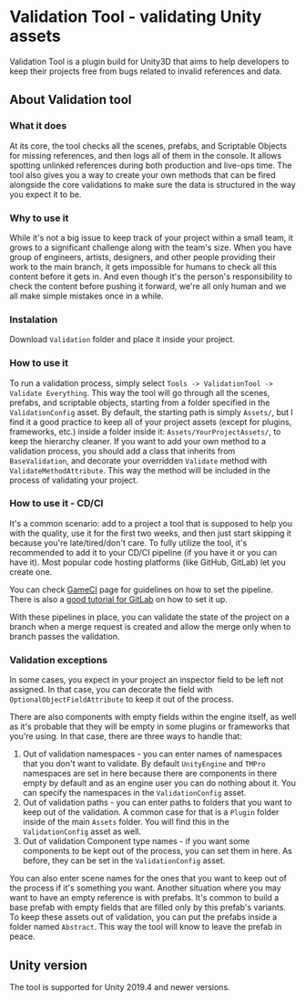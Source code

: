 # Validation Tool - validating Unity assets
Validation Tool is a plugin build for Unity3D that aims to help developers to keep their projects free from bugs related to invalid references and data.

## About Validation tool

### What it does
At its core, the tool checks all the scenes, prefabs, and Scriptable Objects for missing references, and then logs all of them in the console. It allows spotting unlinked references during both production and live-ops time.
The tool also gives you a way to create your own methods that can be fired alongside the core validations to make sure the data is structured in the way you expect it to be.

### Why to use it
While it's not a big issue to keep track of your project within a small team, it grows to a significant challenge along with the team's size. 
When you have group of engineers, artists, designers, and other people providing their work to the main branch, it gets impossible for humans to check all this content before it gets in. And even though it's the person's responsibility to check the content before pushing it forward, we're all only human and we all make simple mistakes once in a while.

### Instalation
Download `Validation` folder and place it inside your project.

### How to use it
To run a validation process, simply select `Tools -> ValidationTool -> Validate Everything`. This way the tool will go through all the scenes, prefabs, and scriptable objects, starting from a folder specified in the `ValidationConfig` asset. By default, the starting path is simply `Assets/`, but I find it a good practice to keep all of your project assets (except for plugins, frameworks, etc.) inside a folder inside it: `Assets/YourProjectAssets/`, to keep the hierarchy cleaner.
If you want to add your own method to a validation process, you should add a class that inherits from `BaseValidation`, and decorate your overridden `Validate` method with `ValidateMethodAttribute`. This way the method will be included in the process of validating your project.

### How to use it - CD/CI
It's a common scenario: add to a project a tool that is supposed to help you with the quality, use it for the first two weeks, and then just start skipping it because you're late/tired/don't care. To fully utilize the tool, it's recommended to add it to your CD/CI pipeline (if you have it or you can have it). Most popular code hosting platforms (like GitHub, GitLab) let you create one.

You can check [GameCI](https://game.ci/docs) page for guidelines on how to set the pipeline. There is also a [good tutorial for GitLab](https://dzone.com/articles/the-road-to-continuous-integration-in-unity) on how to set it up.

With these pipelines in place, you can validate the state of the project on a branch when a merge request is created and allow the merge only when to branch passes the validation.


### Validation exceptions
In some cases, you expect in your project an inspector field to be left not assigned. In that case, you can decorate the field with `OptionalObjectFieldAttribute` to keep it out of the process.

There are also components with empty fields within the engine itself, as well as it's probable that they will be empty in some plugins or frameworks that you're using. In that case, there are three ways to handle that:
1. Out of validation namespaces - you can enter names of namespaces that you don't want to validate. By default `UnityEngine` and `TMPro` namespaces are set in here because there are components in there empty by default and as an engine user you can do nothing about it. 
You can specify the namespaces in the `ValidationConfig` asset.
2. Out of validation paths - you can enter paths to folders that you want to keep out of the validation. A common case for that is a `Plugin` folder inside of the main `Assets` folder. You will find this in the `ValidationConfig` asset as well.
3. Out of validation Component type names - if you want some components to be kept out of the process, you can set them in here. As before, they can be set in the `ValidationConfig` asset.

You can also enter scene names for the ones that you want to keep out of the process if it's something you want.
Another situation where you may want to have an empty reference is with prefabs. It's common to build a base prefab with empty fields that are filled only by this prefab's variants. To keep these assets out of validation, you can put the prefabs inside a folder named `Abstract`. This way the tool will know to leave the prefab in peace.

## Unity version
The tool is supported for Unity 2019.4 and newer versions. 
